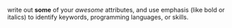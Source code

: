 write out **some** of your *awesome* attributes, and use emphasis (like bold or italics) to identify keywords, programming languages, or skills. 

